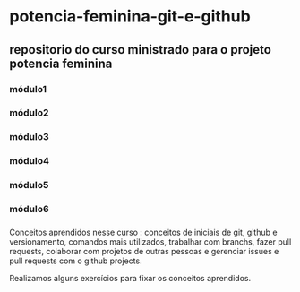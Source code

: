 # potencia-feminina-git-e-github



## repositorio do curso ministrado para o projeto potencia feminina


###  módulo1
###  módulo2
###  módulo3
###  módulo4
###  módulo5
###  módulo6
###


Conceitos aprendidos nesse curso : conceitos de iniciais de git, github e versionamento, comandos mais utilizados, trabalhar com branchs, fazer pull requests, colaborar com projetos de outras pessoas e gerenciar issues e pull requests com o github projects.

Realizamos alguns exercícios para fixar os conceitos aprendidos.
